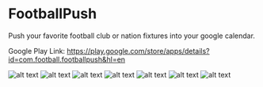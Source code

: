 # FootballPush
Push your favorite football club or nation fixtures into your google calendar.

Google Play Link: https://play.google.com/store/apps/details?id=com.football.footballpush&hl=en

![alt text](https://github.com/salsailani/FootballPush/blob/master/screenshots/Capture.PNG)
![alt text](https://github.com/salsailani/FootballPush/blob/master/screenshots/Capture1.PNG)
![alt text](https://github.com/salsailani/FootballPush/blob/master/screenshots/Capture2.PNG)
![alt text](https://github.com/salsailani/FootballPush/blob/master/screenshots/Capture4.PNG)
![alt text](https://github.com/salsailani/FootballPush/blob/master/screenshots/Capture5.PNG)
![alt text](https://github.com/salsailani/FootballPush/blob/master/screenshots/Capture6.PNG)
![alt text](https://github.com/salsailani/FootballPush/blob/master/screenshots/Capture7.PNG)



